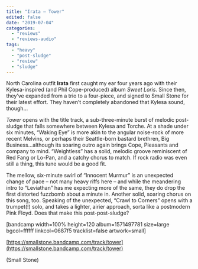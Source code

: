 ```yaml
---
title: "Irata – Tower"
edited: false
date: "2019-07-04"
categories:
  - "reviews"
  - "reviews-audio"
tags:
  - "heavy"
  - "post-sludge"
  - "review"
  - "sludge"
---
```


North Carolina outfit **Irata** first caught my ear four years ago with their Kylesa-inspired (and Phil Cope-produced) album _Sweet Loris_. Since then, they’ve expanded from a trio to a four-piece, and signed to Small Stone for their latest effort. They haven’t completely abandoned that Kylesa sound, though…

_Tower_ opens with the title track, a sub-three-minute burst of melodic post-sludge that falls somewhere between Kylesa and Torche. At a shade under six minutes, “Waking Eye” is more akin to the angular noise-rock of more recent Melvins, or perhaps their Seattle-born bastard brethren, Big Business…although its soaring outro again brings Cope, Pleasants and company to mind. “Weightless” has a solid, melodic groove reminiscent of Red Fang or Lo-Pan, and a catchy chorus to match. If rock radio was even still a thing, this tune would be a good fit.

The mellow, six-minute swirl of “Innocent Murmur” is an unexpected change of pace – not many heavy riffs here – and while the meandering intro to “Leviathan” has me expecting more of the same, they do drop the first distorted fuzzbomb about a minute in. Another solid, soaring chorus on this song, too. Speaking of the unexpected, “Crawl to Corners” opens with a trumpet(!) solo, and takes a lighter, airier approach, sorta like a postmodern Pink Floyd. Does that make this post-post-sludge?

\[bandcamp width=100% height=120 album=1571497781 size=large bgcol=ffffff linkcol=0687f5 tracklist=false artwork=small\]

[https://smallstone.bandcamp.com/track/tower](https://smallstone.bandcamp.com/track/tower)

(Small Stone)

